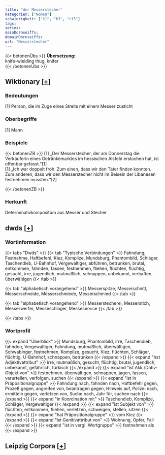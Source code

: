 ```yaml
---
title: "der Messerstecher"
kategorien: ["Nomen"]
schwierigkeit: ["k1", "h3", "r15"]
tags:
series:
mainDornseiffs:
domainDornseiffs:
url: "Messerstecher"
---
```


{{< betonenÜbs >}}
**Übersetzung:**  
knife-wielding thug, knifer  
{{< /betonenÜbs >}}

## Wiktionary [[+](https://de.wiktionary.org/wiki/Messerstecher)]

### Bedeutungen
[1] Person, die im Zuge eines Streits mit einem Messer zusticht  

### Oberbegriffe
[1] Mann  

### Beispiele
{{< betonenZB >}}
[1] „Der Messerstecher, der am Donnerstag die Verkäuferin eines Getränkemarktes im hessischen Alsfeld erstochen hat, ist offenbar gefasst.“[1]  
[1] „Ich war doppelt froh. Zum einen, dass wir den Täter finden konnten. Zum anderen, dass wir den Messerstecher nicht im Beisein der Libanesen festnehmen mussten.“[2]  

{{< /betonenZB >}}
### Herkunft
Determinativkompositum aus Messer und Stecher  



## dwds [[+](https://www.dwds.de/wb/Messerstecher)]

### Wortinformation
{{< tabs "Dwds" >}}
{{< tab "Typische Verbindungen" >}}
Fahndung, Festnahme, Haftbefehl, Kiez, Komplize, Mundsburg, Phantombild, Schläger, Taschendieb, U-Bahnhof, Vergewaltiger, abführen, betrunken, brutal, entkommen, fahnden, fassen, festnehmen, fliehen, flüchten, flüchtig, gesucht, irre, jugendlich, mutmaßlich, schnappen, unbekannt, verhaften, überwältigen
{{< /tab >}}

{{< tab "alphabetisch vorangehend" >}}
Messerspitze, Messerschnitt, Messerschneide, Messerschmiede, Messerschmied
{{< /tab >}}

{{< tab "alphabetisch vorangehend" >}}
Messerstecherei, Messerstich, Messerwerfer, Messeschlager, Messeservice
{{< /tab >}}

{{< /tabs >}}

### Wortprofil
{{< expand "Überblick" >}} Mundsburg, Phantombild, irre, Taschendieb, fahnden, Vergewaltiger, Fahndung, mutmaßlich, überwältigen, Schwabinger, festnehmen, Komplize, gesucht, Kiez, flüchten, Schläger, flüchtig, U-Bahnhof, schnappen, betrunken {{< /expand >}}
{{< expand "hat Adjektivattribut" >}} irre, mutmaßlich, gesucht, flüchtig, brutal, jugendlich, unbekannt, gefährlich, türkisch {{< /expand >}}
{{< expand "ist Akk./Dativ-Objekt von" >}} festnehmen, überwältigen, schnappen, jagen, fassen, verurteilen, verfolgen, suchen {{< /expand >}}
{{< expand "ist in Präpositionalgruppe" >}} Fahndung nach, fahnden nach, Haftbefehl gegen, Prozeß gegen, angreifen von, beantragen gegen, Hinweis auf, Polizei nach, ermitteln gegen, verletzen von, Suche nach, Jahr für, suchen nach {{< /expand >}}
{{< expand "in Koordination mit" >}} Taschendieb, Komplize, Schläger, Vergewaltiger {{< /expand >}}
{{< expand "ist Subjekt von" >}} flüchten, entkommen, fliehen, verletzen, schweigen, stellen, sitzen {{< /expand >}}
{{< expand "hat Präpositionalgruppe" >}} vom Kiez {{< /expand >}}
{{< expand "ist Genitivattribut von" >}} Wohnung, Opfer, Fall {{< /expand >}}
{{< expand "ist in vergl. Wortgruppe" >}} festnehmen als {{< /expand >}}

## Leipzig Corpora [[+](https://corpora.uni-leipzig.de/en/res?word=Messerstecher&corpusId=deu_newscrawl-public_2018)]

